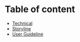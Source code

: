 # Table of content

- [Technical](technical/index.md)
- [Storyline](storyline/index.md)
- [User Guideline](user_guideline/index.md)